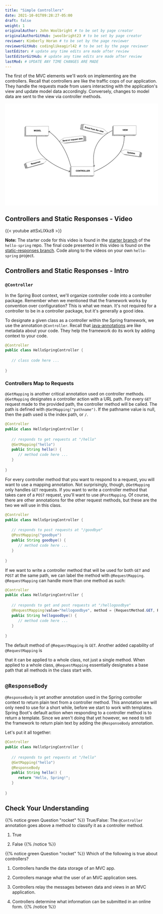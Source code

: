 ```yaml
---
title: "Simple Controllers"
date: 2021-10-01T09:28:27-05:00
draft: false
weight: 1
originalAuthor: John Woolbright # to be set by page creator
originalAuthorGitHub: jwoolbright23 # to be set by page creator
reviewer: Kimberly Horan # to be set by the page reviewer
reviewerGitHub: codinglikeagirl42 # to be set by the page reviewer
lastEditor: # update any time edits are made after review
lastEditorGitHub: # update any time edits are made after review
lastMod: # UPDATE ANY TIME CHANGES ARE MADE
---
```


The first of the MVC elements we'll work on implementing are the controllers. Recall that controllers are like the traffic cops of our application. They handle the requests made from users interacting with the application's view and update model data accordingly. Conversely, changes to model data are sent to the view via controller methods.

![MVC Flow](pictures/mvcOverviewDetail.png?classes=border)

## Controllers and Static Responses - Video

{{< youtube attSxLlXkz8 >}}

**Note:** The starter code for this video is found in the [starter branch](https://github.com/LaunchCodeEducation/hello-spring/tree/starter) of the `hello-spring` repo. The final code presented in this video is found on the [static-responses branch](https://github.com/LaunchCodeEducation/hello-spring/tree/static-responses). Code along to the videos on your own `hello-spring` project.

## Controllers and Static Responses - Intro

### `@Controller`

In the Spring Boot context, we'll organize controller code into a controller package. Remember when we mentioned that the framework works by convention over configuration? This is what we mean. It's not required for a controller to be in a controller package, but it's generally a good idea.

<!-- TODO: send link below back to Chapter 6: Unit Testing Java Annotations when able -->
To designate a given class as a controller within the Spring framework, we use the annotation `@Controller`. Recall that [java-annotations](#java-annotations) are like metadata about your code. They help the framework do its work by adding context to your code.

```java
@Controller
public class HelloSpringController {

   // class code here ...

}
```

### Controllers Map to Requests

`@GetMapping` is another critical annotation used on controller methods. `@GetMapping` designates a controller action with a URL path. For every `GET` request made to the provided path, the controller method will be called. The path is defined with `@GetMapping("pathname")`. If the pathname value is null, then the path used is the index path, or `/`.

```java
@Controller
public class HelloSpringController {

   // responds to get requests at "/hello"
   @GetMapping("hello")
   public String hello() {
      // method code here ...
   }

}
```

For every controller method that you want to respond to a request, you will want to use a mapping annotation. Not surprisingly, though, `@GetMapping` only handles `GET` requests. If you want to write a controller method that takes care of a `POST` request, you'll want to use `@PostMapping`. Of course, there are other annotations for the other request methods, but these are the two we will use in this class.

```java
@Controller
public class HelloSpringController {

   // responds to post requests at "/goodbye"
   @PostMapping("goodbye")
   public String goodbye() {
      // method code here ...
   }

}
```

If we want to write a controller method that will be used for both `GET` and `POST` at the same path, we can label the method with `@RequestMapping`. `@RequestMapping` can handle more than one method as such:

```java
@Controller
public class HelloSpringController {

   // responds to get and post requests at "/hellogoodbye"
   @RequestMapping(value="hellogoodbye", method = {RequestMethod.GET, RequestMethod.POST})
   public String hellogoodbye() {
      // method code here ...
   }

}
```

The default method of `@RequestMapping` is `GET`. Another added capability of `@RequestMapping` is

 that it can be applied to a whole class, not just a single method. When applied to a whole class, `@RequestMapping` essentially designates a base path that all methods in the class start with. 
 
## `@ResponseBody`

`@ResponseBody` is yet another annotation used in the Spring controller context to return plain text from a controller method. This annotation we will only need to use for a short while, before we start to work with templates. Spring Boot's default action when responding to a controller method is to return a template. Since we aren't doing that yet however, we need to tell the framework to return plain text by adding the `@ResponseBody` annotation.

Let's put it all together:

```java
@Controller
public class HelloSpringController {

   // responds to get requests at "/hello" 
   @GetMapping("hello")
   @ResponseBody
   public String hello() {
      return "Hello, Spring!";
   }

}
```

## Check Your Understanding

{{% notice green Question "rocket" %}}
True/False: The `@Controller` annotation goes above a method to classify it as a controller method.

1. True

1. False
{{% /notice %}}

{{% notice green Question "rocket" %}}
Which of the following is true about controllers?

1. Controllers handle the data storage of an MVC app.

1. Controllers manage what the user of an MVC application sees.

1. Controllers relay the messages between data and views in an MVC application.

1. Controllers determine what information can be submitted in an online form.
{{% /notice %}}